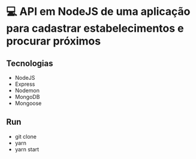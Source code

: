 # :computer: API em NodeJS de uma aplicação para cadastrar estabelecimentos e procurar próximos


## Tecnologias

 - NodeJS
 - Express
 - Nodemon
 - MongoDB
 - Mongoose
 
 
## Run
 - git clone <project>
 - yarn
 - yarn start
